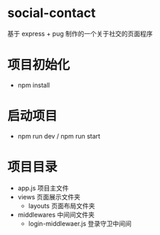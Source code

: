 # social-contact

基于 express + pug 制作的一个关于社交的页面程序

# 项目初始化

- npm install

# 启动项目

- npm run dev / npm run start

# 项目目录

- app.js 项目主文件
- views 页面展示文件夹
  - layouts 页面布局文件夹
- middlewares 中间间文件夹
  - login-middlewaer.js 登录守卫中间间
